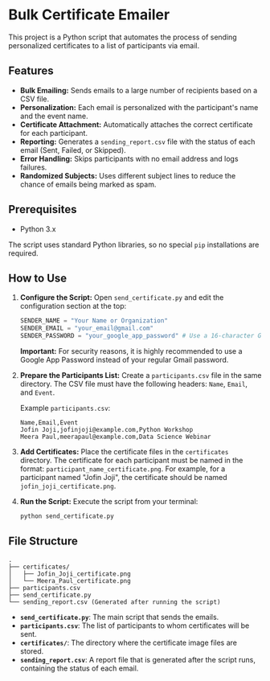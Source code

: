 # Bulk Certificate Emailer

This project is a Python script that automates the process of sending personalized certificates to a list of participants via email.

## Features

- **Bulk Emailing:** Sends emails to a large number of recipients based on a CSV file.
- **Personalization:** Each email is personalized with the participant's name and the event name.
- **Certificate Attachment:** Automatically attaches the correct certificate for each participant.
- **Reporting:** Generates a `sending_report.csv` file with the status of each email (Sent, Failed, or Skipped).
- **Error Handling:** Skips participants with no email address and logs failures.
- **Randomized Subjects:** Uses different subject lines to reduce the chance of emails being marked as spam.

## Prerequisites

- Python 3.x

The script uses standard Python libraries, so no special `pip` installations are required.

## How to Use

1.  **Configure the Script:**
    Open `send_certificate.py` and edit the configuration section at the top:
    ```python
    SENDER_NAME = "Your Name or Organization"
    SENDER_EMAIL = "your_email@gmail.com"
    SENDER_PASSWORD = "your_google_app_password" # Use a 16-character Google App Password
    ```
    **Important:** For security reasons, it is highly recommended to use a Google App Password instead of your regular Gmail password.

2.  **Prepare the Participants List:**
    Create a `participants.csv` file in the same directory. The CSV file must have the following headers: `Name`, `Email`, and `Event`.

    Example `participants.csv`:
    ```csv
    Name,Email,Event
    Jofin Joji,jofinjoji@example.com,Python Workshop
    Meera Paul,meerapaul@example.com,Data Science Webinar
    ```

3.  **Add Certificates:**
    Place the certificate files in the `certificates` directory. The certificate for each participant must be named in the format: `participant_name_certificate.png`. For example, for a participant named "Jofin Joji", the certificate should be named `jofin_joji_certificate.png`.

4.  **Run the Script:**
    Execute the script from your terminal:
    ```bash
    python send_certificate.py
    ```

## File Structure

```
.
├── certificates/
│   ├── Jofin_Joji_certificate.png
│   └── Meera_Paul_certificate.png
├── participants.csv
├── send_certificate.py
└── sending_report.csv (Generated after running the script)
```

- **`send_certificate.py`**: The main script that sends the emails.
- **`participants.csv`**: The list of participants to whom certificates will be sent.
- **`certificates/`**: The directory where the certificate image files are stored.
- **`sending_report.csv`**: A report file that is generated after the script runs, containing the status of each email.

